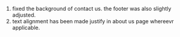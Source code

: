 1. fixed the background of contact us. the footer was also slightly adjusted.
2. text alignment has been made justify in about us page whereevr applicable.
